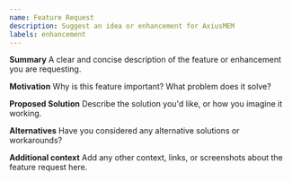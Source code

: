 ```yaml
---
name: Feature Request
description: Suggest an idea or enhancement for AxiusMEM
labels: enhancement
---
```


**Summary**
A clear and concise description of the feature or enhancement you are requesting.

**Motivation**
Why is this feature important? What problem does it solve?

**Proposed Solution**
Describe the solution you'd like, or how you imagine it working.

**Alternatives**
Have you considered any alternative solutions or workarounds?

**Additional context**
Add any other context, links, or screenshots about the feature request here. 